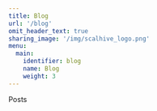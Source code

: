 ```yaml
---
title: Blog
url: '/blog'
omit_header_text: true
sharing_image: '/img/scalhive_logo.png'
menu:
  main:
    identifier: blog
    name: Blog
    weight: 3
---
```

Posts